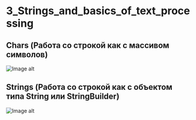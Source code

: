 # 3_Strings_and_basics_of_text_processing
## Chars (Работа со строкой как с массивом символов)
![Image alt](https://github.com/TemaGarfield/screenshots/blob/master/Module_3_chars.PNG)
## Strings (Работа со строкой как с объектом типа String или StringBuilder)
![Image alt](https://github.com/TemaGarfield/screenshots/blob/master/Module_3_Strings.PNG)

